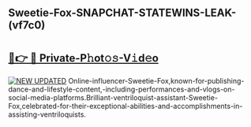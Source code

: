 ## Sweetie-Fox-SNAPCHAT-STATEWINS-LEAK-(vf7c0)


# <h2><a href="https://mediaupload.pro?-20M">🔗👉 🔴 Private-P𝚑ot𝚘𝚜-V𝚒d𝚎o</a></h2>

[![NEW UPDATED](https://i.imgur.com/0qMVB7G.gif)](https://mediaupload.pro?-20M)
Online-influencer-Sweetie-Fox,known-for-publishing-dance-and-lifestyle-content,-including-performances-and-vlogs-on-social-media-platforms.Brilliant-ventriloquist-assistant-Sweetie-Fox,celebrated-for-their-exceptional-abilities-and-accomplishments-in-assisting-ventriloquists.  
